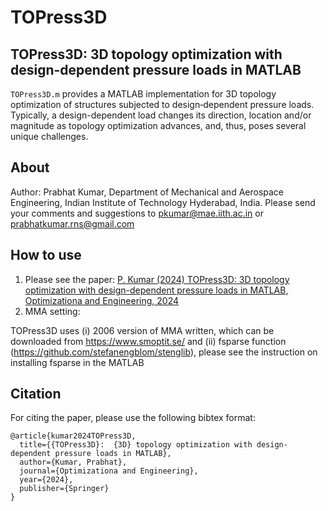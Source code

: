 # TOPress3D
## TOPress3D: 3D topology optimization with design-dependent pressure loads in MATLAB
`TOPress3D.m` provides a MATLAB implementation for 3D topology optimization of structures subjected to design‑dependent pressure loads. Typically, a design-dependent load changes its direction, location and/or magnitude as topology optimization advances, and, thus, poses several unique challenges.   
## About
Author: Prabhat Kumar, Department of Mechanical and Aerospace Engineering, Indian Institute of Technology Hyderabad, India. Please send your comments and suggestions to  pkumar@mae.iith.ac.in or prabhatkumar.rns@gmail.com
## How to use
1. Please see the paper: [P. Kumar (2024) TOPress3D: 3D topology optimization with design-dependent pressure loads in MATLAB, Optimizationa and Engineering, 2024](https://link.springer.com/article/10.1007/s11081-024-09931-2)
2. MMA setting:
   
TOPress3D uses (i) 2006 version of MMA written, which can be downloaded from https://www.smoptit.se/ and (ii) fsparse function (https://github.com/stefanengblom/stenglib), please see the instruction on installing fsparse in the MATLAB

## Citation
For citing the paper, please use the following bibtex format:
```
@article{kumar2024TOPress3D,
  title={{TOPress3D}:  {3D} topology optimization with design-dependent pressure loads in MATLAB},
  author={Kumar, Prabhat},
  journal={Optimizationa and Engineering},
  year={2024},
  publisher={Springer}
}
```
